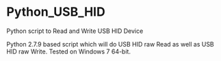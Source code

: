# Python_USB_HID
Python script to Read and Write USB HID Device

Python 2.7.9 based script which will do USB HID raw Read as well as USB HID raw Write.
Tested on Windows 7 64-bit. 

